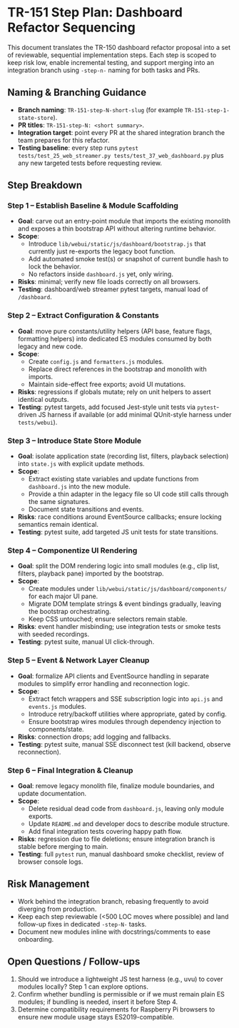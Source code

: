 # TR-151 Step Plan: Dashboard Refactor Sequencing

This document translates the TR-150 dashboard refactor proposal into a set of reviewable, sequential implementation steps. Each step is scoped to keep risk low, enable incremental testing, and support merging into an integration branch using `-step-n-` naming for both tasks and PRs.

## Naming & Branching Guidance

* **Branch naming**: `TR-151-step-N-short-slug` (for example `TR-151-step-1-state-store`).
* **PR titles**: `TR-151-step-N: <short summary>`.
* **Integration target**: point every PR at the shared integration branch the team prepares for this refactor.
* **Testing baseline**: every step runs `pytest tests/test_25_web_streamer.py tests/test_37_web_dashboard.py` plus any new targeted tests before requesting review.

## Step Breakdown

### Step 1 – Establish Baseline & Module Scaffolding
* **Goal**: carve out an entry-point module that imports the existing monolith and exposes a thin bootstrap API without altering runtime behavior.
* **Scope**:
  * Introduce `lib/webui/static/js/dashboard/bootstrap.js` that currently just re-exports the legacy boot function.
  * Add automated smoke test(s) or snapshot of current bundle hash to lock the behavior.
  * No refactors inside `dashboard.js` yet, only wiring.
* **Risks**: minimal; verify new file loads correctly on all browsers.
* **Testing**: dashboard/web streamer pytest targets, manual load of `/dashboard`.

### Step 2 – Extract Configuration & Constants
* **Goal**: move pure constants/utility helpers (API base, feature flags, formatting helpers) into dedicated ES modules consumed by both legacy and new code.
* **Scope**:
  * Create `config.js` and `formatters.js` modules.
  * Replace direct references in the bootstrap and monolith with imports.
  * Maintain side-effect free exports; avoid UI mutations.
* **Risks**: regressions if globals mutate; rely on unit helpers to assert identical outputs.
* **Testing**: pytest targets, add focused Jest-style unit tests via `pytest`-driven JS harness if available (or add minimal QUnit-style harness under `tests/webui`).

### Step 3 – Introduce State Store Module
* **Goal**: isolate application state (recording list, filters, playback selection) into `state.js` with explicit update methods.
* **Scope**:
  * Extract existing state variables and update functions from `dashboard.js` into the new module.
  * Provide a thin adapter in the legacy file so UI code still calls through the same signatures.
  * Document state transitions and events.
* **Risks**: race conditions around EventSource callbacks; ensure locking semantics remain identical.
* **Testing**: pytest suite, add targeted JS unit tests for state transitions.

### Step 4 – Componentize UI Rendering
* **Goal**: split the DOM rendering logic into small modules (e.g., clip list, filters, playback pane) imported by the bootstrap.
* **Scope**:
  * Create modules under `lib/webui/static/js/dashboard/components/` for each major UI pane.
  * Migrate DOM template strings & event bindings gradually, leaving the bootstrap orchestrating.
  * Keep CSS untouched; ensure selectors remain stable.
* **Risks**: event handler misbinding; use integration tests or smoke tests with seeded recordings.
* **Testing**: pytest suite, manual UI click-through.

### Step 5 – Event & Network Layer Cleanup
* **Goal**: formalize API clients and EventSource handling in separate modules to simplify error handling and reconnection logic.
* **Scope**:
  * Extract fetch wrappers and SSE subscription logic into `api.js` and `events.js` modules.
  * Introduce retry/backoff utilities where appropriate, gated by config.
  * Ensure bootstrap wires modules through dependency injection to components/state.
* **Risks**: connection drops; add logging and fallbacks.
* **Testing**: pytest suite, manual SSE disconnect test (kill backend, observe reconnection).

### Step 6 – Final Integration & Cleanup
* **Goal**: remove legacy monolith file, finalize module boundaries, and update documentation.
* **Scope**:
  * Delete residual dead code from `dashboard.js`, leaving only module exports.
  * Update `README.md` and developer docs to describe module structure.
  * Add final integration tests covering happy path flow.
* **Risks**: regression due to file deletions; ensure integration branch is stable before merging to main.
* **Testing**: full `pytest` run, manual dashboard smoke checklist, review of browser console logs.

## Risk Management

* Work behind the integration branch, rebasing frequently to avoid diverging from production.
* Keep each step reviewable (<500 LOC moves where possible) and land follow-up fixes in dedicated `-step-N-` tasks.
* Document new modules inline with docstrings/comments to ease onboarding.

## Open Questions / Follow-ups

1. Should we introduce a lightweight JS test harness (e.g., uvu) to cover modules locally? Step 1 can explore options.
2. Confirm whether bundling is permissible or if we must remain plain ES modules; if bundling is needed, insert it before Step 4.
3. Determine compatibility requirements for Raspberry Pi browsers to ensure new module usage stays ES2019-compatible.


